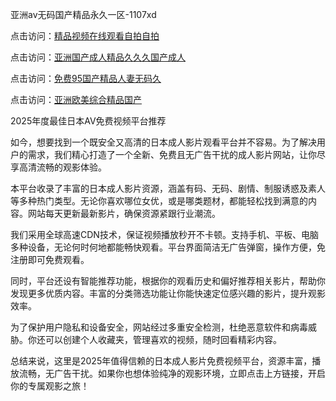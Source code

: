 亚洲av无码国产精品永久一区-1107xd

点击访问：<a href="https://heiliaowt0d7p.pages.dev/">精品视频在线观看自拍自拍</a>

点击访问：<a href="https://heiliaoll4qsx.pages.dev/">亚洲国产成人精品久久久国产成人</a>

点击访问：<a href="https://heiliaoow5kzm.pages.dev/">免费95国产精品人妻无码久</a>

点击访问：<a href="https://heiliaoe8ajia.pages.dev/">亚洲欧美综合精品国产</a>

2025年度最佳日本AV免费视频平台推荐

如今，想要找到一个既安全又高清的日本成人影片观看平台并不容易。为了解决用户的需求，我们精心打造了一个全新、免费且无广告干扰的成人影片网站，让你尽享高清流畅的观影体验。

本平台收录了丰富的日本成人影片资源，涵盖有码、无码、剧情、制服诱惑及素人等多种热门类型。无论你喜欢哪位女优，或是哪类题材，都能轻松找到满意的内容。网站每天更新最新影片，确保资源紧跟行业潮流。

我们采用全球高速CDN技术，保证视频播放秒开不卡顿。支持手机、平板、电脑多种设备，无论何时何地都能畅快观看。平台界面简洁无广告弹窗，操作方便，免注册即可免费观看。

同时，平台还设有智能推荐功能，根据你的观看历史和偏好推荐相关影片，帮助你发现更多优质内容。丰富的分类筛选功能让你能快速定位感兴趣的影片，提升观影效率。

为了保护用户隐私和设备安全，网站经过多重安全检测，杜绝恶意软件和病毒威胁。你还可以创建个人收藏夹，管理喜欢的视频，随时回看精彩内容。

总结来说，这里是2025年值得信赖的日本成人影片免费视频平台，资源丰富，播放流畅，无广告干扰。如果你也想体验纯净的观影环境，立即点击上方链接，开启你的专属观影之旅！

<span style="display:none;">[Canonical link](https://github.com/xda8445/riben004 )</span>
